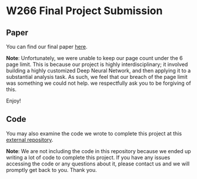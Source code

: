 # W266 Final Project Submission
## Paper
You can find our final paper [here](https://github.com/datasci-w266/2020-spring-assignment-rocassius/blob/project/project/SpeechPolarization_Cassius%26Williams.pdf).

**Note**: Unfortunately, we were unable to keep our page count under the 6 page limit. This is because our project is highly interdisciplinary; it involved building a highly customized Deep Neural Network, and then applying it to a substantial analysis task. As such, we feel that our breach of the page limit was something we could not help. we respectfully ask you to be forgiving of this.

Enjoy!

## Code
You may also examine the code we wrote to complete this project at this [external repository](https://github.com/Reese565/speech_polarization).

**Note**: We are not including the code in this repository because we ended up writing a lot of code to complete this project. If you have any issues accessing the code or any questions about it, please contact us and we will promptly get back to you.
Thank you.
